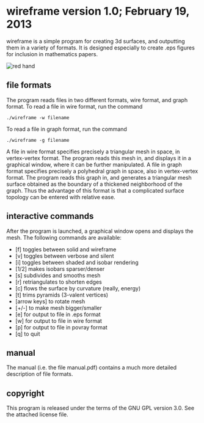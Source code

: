 **wireframe** version 1.0; February 19, 2013
============================================

wireframe is a simple program for creating 3d surfaces, and outputting
them in a variety of formats. It is designed especially to create
.eps figures for inclusion in mathematics papers.

![red hand](https://raw.github.com/dannycalegari/wireframe/master/red_hand.png)


file formats
------------

The program reads files in two different formats, wire format, and
graph format. To read a file in wire format, run the command

    ./wireframe -w filename
	
To read a file in graph format, run the command

    ./wireframe -g filename

A file in wire format specifies precisely a triangular
mesh in space, in vertex-vertex format. The program reads this mesh
in, and displays it in a graphical window, where it can be further
manipulated. A file in graph format specifies precisely a polyhedral
graph in space, also in vertex-vertex format. The program reads this
graph in, and generates a triangular mesh surface obtained as the
boundary of a thickened neighborhood of the graph. Thus the advantage
of this format is that a complicated surface topology can be entered
with relative ease.


interactive commands
--------------------

After the program is launched, a graphical window opens and displays
the mesh. The following commands are available:

* [f] toggles between solid and wireframe
* [v] toggles between verbose and silent
* [i] toggles between shaded and isobar rendering
* [1/2] makes isobars sparser/denser
* [s] subdivides and smooths mesh
* [r] retriangulates to shorten edges
* [c] flows the surface by curvature (really, energy)
* [t] trims pyramids (3-valent vertices)
* [arrow keys] to rotate mesh
* [+/-] to make mesh bigger/smaller
* [e] for output to file in .eps format
* [w] for output to file in wire format
* [p] for output to file in povray format
* [q] to quit


manual
------

The manual (i.e. the file manual.pdf) contains a much more detailed
description of file formats.


copyright
---------

This program is released under the terms of the GNU GPL version 3.0.
See the attached license file.
